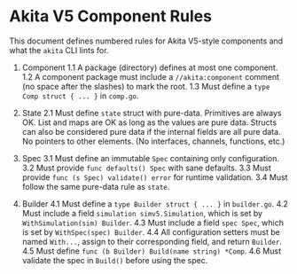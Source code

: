 # Akita V5 Component Rules

This document defines numbered rules for Akita V5-style components and what the `akita` CLI lints for. 

1. Component
  1.1 A package (directory) defines at most one component.
  1.2 A component package must include a `//akita:component` comment (no space after the slashes) to mark the root.
  1.3 Must define a `type Comp struct { ... }` in `comp.go`.

2. State
  2.1 Must define `state` struct with pure-data. Primitives are always OK. List and maps are OK as long as the values are pure data. Structs can also be considered pure data if the internal fields are all pure data. No pointers to other elements. (No interfaces, channels, functions, etc.)

3. Spec
  3.1 Must define an immutable `Spec` containing only configuration.
  3.2 Must provide `func defaults() Spec` with sane defaults.
  3.3 Must provide `func (s Spec) validate() error` for runtime validation.
  3.4 Must follow the same pure-data rule as `state`.


4. Builder
  4.1 Must define a `type Builder struct { ... }` in `builder.go`.
  4.2 Must include a field `simulation simv5.Simulation`, which is set by `WithSimulation(sim) Builder`.
  4.3 Must include a field `spec Spec`, which is set by `WithSpec(spec) Builder`.
  4.4 All configuration setters must be named `With...`, assign to their corresponding field, and return `Builder`.
  4.5 Must define `func (b Builder) Build(name string) *Comp`.
  4.6 Must validate the spec in `Build()` before using the spec.
